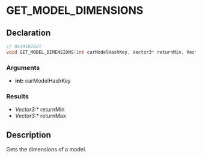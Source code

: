 # GET_MODEL_DIMENSIONS

## Declaration
```cpp
// 0x191B7021
void GET_MODEL_DIMENSIONS(int carModelHashKey, Vector3* returnMin, Vector3* returnMax);
```

### Arguments
- **int:** carModelHashKey

### Results
- **Vector3*:** returnMin
- **Vector3*:** returnMax

## Description
Gets the dimensions of a model. 